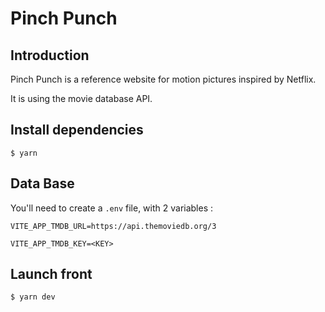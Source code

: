 # Pinch Punch

## Introduction

Pinch Punch is a reference website for motion pictures inspired by Netflix.  

It is using the movie database API.

## Install dependencies

    $ yarn

## Data Base

You'll need to create a `.env` file, with 2 variables :

`VITE_APP_TMDB_URL=https://api.themoviedb.org/3`

`VITE_APP_TMDB_KEY=<KEY>`

## Launch front

    $ yarn dev